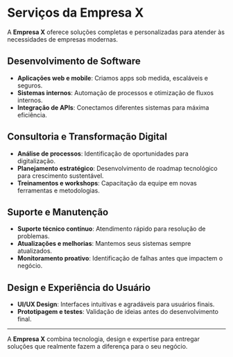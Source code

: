 # Serviços da Empresa X

A **Empresa X** oferece soluções completas e personalizadas para atender às necessidades de empresas modernas.  

## Desenvolvimento de Software

- **Aplicações web e mobile**: Criamos apps sob medida, escaláveis e seguros.  
- **Sistemas internos**: Automação de processos e otimização de fluxos internos.  
- **Integração de APIs**: Conectamos diferentes sistemas para máxima eficiência.  

## Consultoria e Transformação Digital

- **Análise de processos**: Identificação de oportunidades para digitalização.  
- **Planejamento estratégico**: Desenvolvimento de roadmap tecnológico para crescimento sustentável.  
- **Treinamentos e workshops**: Capacitação da equipe em novas ferramentas e metodologias.  

## Suporte e Manutenção

- **Suporte técnico contínuo**: Atendimento rápido para resolução de problemas.  
- **Atualizações e melhorias**: Mantemos seus sistemas sempre atualizados.  
- **Monitoramento proativo**: Identificação de falhas antes que impactem o negócio.  

## Design e Experiência do Usuário

- **UI/UX Design**: Interfaces intuitivas e agradáveis para usuários finais.  
- **Prototipagem e testes**: Validação de ideias antes do desenvolvimento final.  

---

A **Empresa X** combina tecnologia, design e expertise para entregar soluções que realmente fazem a diferença para o seu negócio.
